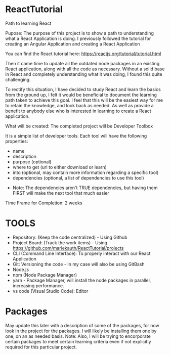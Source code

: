 # ReactTutorial
Path to learning React

Pupose:
The purpose of this project is to show a path to understanding what a React Application is doing.
I previously followed the tutorial for creating an Angular Application and creating a React Application

You can find the React tutorial here: https://reactjs.org/tutorial/tutorial.html

Then it came time to update all the outdated node packages in an existing React application, along with all the code as necessary. Without a solid base in React and completely understanding what it was doing, I found this quite challenging.

To rectify this situation, I have decided to study React and learn the basics from the ground up, I felt it would be beneficial to document the learning path taken to achieve this goal. I feel that this will be the easiest way for me to retain the knowledge, and look back as needed. As well as provide a benefit to anybody else who is interested in learning to create a React application.

What will be created: The completed project will be Developer Toolbox

It is a simple list of developer tools. Each tool will have the following properties:
 - name
 - description
 - purpose (optional)
 - where to get (url to either download or learn)
 - into (optional, may contain more information regarding a specific tool)
 - dependencies (optional, a list of dependencies to use this tool)
 
 * Note: The dependencies aren't TRUE dependencies, but having them FIRST will make the next tool that much easier
 
 Time Frame for Completion: 2 weeks
 
 # TOOLS
 - Repository: (Keep the code centralized) - Using Github
 - Project Board: (Track the work items) - Using https://github.com/mariekauth/ReactTutorial/projects
 - CLI (Command Line Interface): To properly interact with our React Application 
 - Git: Versioning the code - In my case will also be using GitBash
 - Node.js
 - npm (Node Package Manager)
 - yarn - Package Manager, will install the node packages in parallel, increasing performance. 
 - vs code (Visual Studio Code): Editor
 
 # Packages
 May update this later with a description of some of the packages, for now look in the project for the packages.
 I will likely be installing them one by one, on an as needed basis.
 Note: Also, I will be trying to encorporate certain packages to meet certain learning criteria even if not explicitly required for this particular project.
